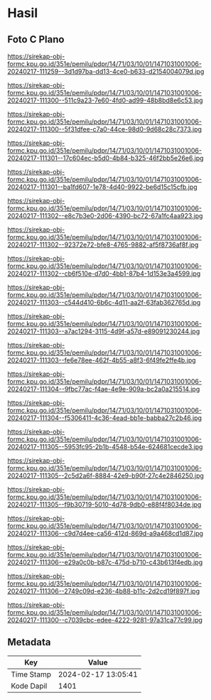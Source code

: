 # Hasil

## Foto C Plano

https://sirekap-obj-formc.kpu.go.id/351e/pemilu/pdpr/14/71/03/10/01/1471031001006-20240217-111259--3d1d97ba-dd13-4ce0-b633-d2154004079d.jpg

https://sirekap-obj-formc.kpu.go.id/351e/pemilu/pdpr/14/71/03/10/01/1471031001006-20240217-111300--511c9a23-7e60-4fd0-ad99-48b8bd8e6c53.jpg

https://sirekap-obj-formc.kpu.go.id/351e/pemilu/pdpr/14/71/03/10/01/1471031001006-20240217-111300--5f31dfee-c7a0-44ce-98d0-9d68c28c7373.jpg

https://sirekap-obj-formc.kpu.go.id/351e/pemilu/pdpr/14/71/03/10/01/1471031001006-20240217-111301--17c604ec-b5d0-4b84-b325-46f2bb5e26e6.jpg

https://sirekap-obj-formc.kpu.go.id/351e/pemilu/pdpr/14/71/03/10/01/1471031001006-20240217-111301--ba1fd607-1e78-4d40-9922-be6d15c15cfb.jpg

https://sirekap-obj-formc.kpu.go.id/351e/pemilu/pdpr/14/71/03/10/01/1471031001006-20240217-111302--e8c7b3e0-2d06-4390-bc72-67a1fc4aa923.jpg

https://sirekap-obj-formc.kpu.go.id/351e/pemilu/pdpr/14/71/03/10/01/1471031001006-20240217-111302--92372e72-bfe8-4765-9882-af5f8736af8f.jpg

https://sirekap-obj-formc.kpu.go.id/351e/pemilu/pdpr/14/71/03/10/01/1471031001006-20240217-111302--cb6f510e-d7d0-4bb1-87b4-1d153e3a4599.jpg

https://sirekap-obj-formc.kpu.go.id/351e/pemilu/pdpr/14/71/03/10/01/1471031001006-20240217-111303--c544d410-6b6c-4d11-aa2f-63fab362765d.jpg

https://sirekap-obj-formc.kpu.go.id/351e/pemilu/pdpr/14/71/03/10/01/1471031001006-20240217-111303--a7ac1294-3115-4d9f-a57d-e89091230244.jpg

https://sirekap-obj-formc.kpu.go.id/351e/pemilu/pdpr/14/71/03/10/01/1471031001006-20240217-111303--fe6e78ee-462f-4b55-a8f3-6f49fe2ffe4b.jpg

https://sirekap-obj-formc.kpu.go.id/351e/pemilu/pdpr/14/71/03/10/01/1471031001006-20240217-111304--9fbc77ac-f4ae-4e9e-909a-bc2a0a215514.jpg

https://sirekap-obj-formc.kpu.go.id/351e/pemilu/pdpr/14/71/03/10/01/1471031001006-20240217-111304--f5306411-4c36-4ead-bb1e-babba27c2b46.jpg

https://sirekap-obj-formc.kpu.go.id/351e/pemilu/pdpr/14/71/03/10/01/1471031001006-20240217-111305--5953fc95-2b1b-4548-b54e-624681cecde3.jpg

https://sirekap-obj-formc.kpu.go.id/351e/pemilu/pdpr/14/71/03/10/01/1471031001006-20240217-111305--2c5d2a6f-8884-42e9-b90f-27c4e2846250.jpg

https://sirekap-obj-formc.kpu.go.id/351e/pemilu/pdpr/14/71/03/10/01/1471031001006-20240217-111305--f9b30719-5010-4d78-9db0-e88f4f8034de.jpg

https://sirekap-obj-formc.kpu.go.id/351e/pemilu/pdpr/14/71/03/10/01/1471031001006-20240217-111306--c9d7d4ee-ca56-412d-869d-a9a468cd1d87.jpg

https://sirekap-obj-formc.kpu.go.id/351e/pemilu/pdpr/14/71/03/10/01/1471031001006-20240217-111306--e29a0c0b-b87c-475d-b710-c43b613f4edb.jpg

https://sirekap-obj-formc.kpu.go.id/351e/pemilu/pdpr/14/71/03/10/01/1471031001006-20240217-111306--2749c09d-e236-4b88-b11c-2d2cd19f897f.jpg

https://sirekap-obj-formc.kpu.go.id/351e/pemilu/pdpr/14/71/03/10/01/1471031001006-20240217-111300--c7039cbc-edee-4222-9281-97a31ca77c99.jpg


## Metadata

| Key        | Value               |
| ---------- | ------------------- |
| Time Stamp | 2024-02-17 13:05:41 |
| Kode Dapil | 1401                |



